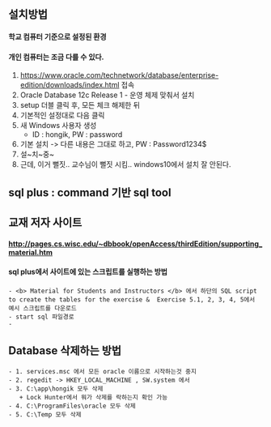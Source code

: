 ## 설치방법
#### 학교 컴퓨터 기준으로 설정된 환경
#### 개인 컴퓨터는 조금 다를 수 있다.

1. https://www.oracle.com/technetwork/database/enterprise-edition/downloads/index.html 접속
2. Oracle Database 12c Release 1 - 운영 체제 맞춰서 설치
3. setup 더블 클릭 후, 모든 체크 해제한 뒤
4. 기본적인 설정대로 다음 클릭
5. 새 Windows 사용자 생성 </hr>
    - ID : hongik, PW : password
6. 기본 설치 -> 다른 내용은 그대로 하고, PW : Password1234$
7. 설~치~중~
8. 근데, 이거 뻘짓.. 교수님이 뻘짓 시킴.. windows10에서 설치 잘 안된다.

## sql plus : command 기반 sql tool

## 교재 저자 사이트
#### http://pages.cs.wisc.edu/~dbbook/openAccess/thirdEdition/supporting_material.htm
#### sql plus에서 사이트에 있는 스크립트를 실행하는 방법 </hr>
    - <b> Material for Students and Instructors </b> 에서 하단의 SQL script to create the tables for the exercise &  Exercise 5.1, 2, 3, 4, 5에서 예시 스크립트를 다운로드
    - start sql 파일경로
    - 

## Database 삭제하는 방법 </hr>
    - 1. services.msc 에서 모든 oracle 이름으로 시작하는것 중지
    - 2. regedit -> HKEY_LOCAL_MACHINE , SW.system 에서 
    - 3. C:\app\hongik 모두 삭제
       + Lock Hunter에서 뭐가 삭제를 락하는지 확인 가능
    - 4. C:\ProgramFiles\oracle 모두 삭제
    - 5. C:\Temp 모두 삭제 
